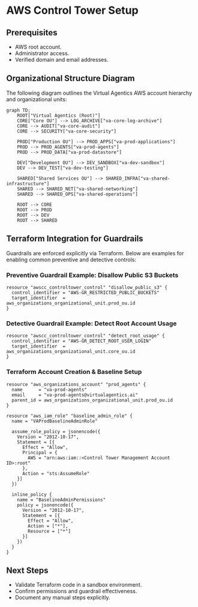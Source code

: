 
# AWS Control Tower Setup

## Prerequisites
- AWS root account.
- Administrator access.
- Verified domain and email addresses.

## Organizational Structure Diagram
The following diagram outlines the Virtual Agentics AWS account hierarchy and organizational units:

```mermaid
graph TD;
    ROOT["Virtual Agentics (Root)"]
    CORE["Core OU"] --> LOG_ARCHIVE["va-core-log-archive"]
    CORE --> AUDIT["va-core-audit"]
    CORE --> SECURITY["va-core-security"]

    PROD["Production OU"] --> PROD_APPS["va-prod-applications"]
    PROD --> PROD_AGENTS["va-prod-agents"]
    PROD --> PROD_DATA["va-prod-datastore"]

    DEV["Development OU"] --> DEV_SANDBOX["va-dev-sandbox"]
    DEV --> DEV_TEST["va-dev-testing"]

    SHARED["Shared Services OU"] --> SHARED_INFRA["va-shared-infrastructure"]
    SHARED --> SHARED_NET["va-shared-networking"]
    SHARED --> SHARED_OPS["va-shared-operations"]

    ROOT --> CORE
    ROOT --> PROD
    ROOT --> DEV
    ROOT --> SHARED
```

## Terraform Integration for Guardrails

Guardrails are enforced explicitly via Terraform. Below are examples for enabling common preventive and detective controls:

### Preventive Guardrail Example: Disallow Public S3 Buckets
```hcl
resource "awscc_controltower_control" "disallow_public_s3" {
  control_identifier = "AWS-GR_RESTRICTED_PUBLIC_BUCKETS"
  target_identifier  = aws_organizations_organizational_unit.prod_ou.id
}
```

### Detective Guardrail Example: Detect Root Account Usage
```hcl
resource "awscc_controltower_control" "detect_root_usage" {
  control_identifier = "AWS-GR_DETECT_ROOT_USER_LOGIN"
  target_identifier  = aws_organizations_organizational_unit.core_ou.id
}
```

### Terraform Account Creation & Baseline Setup
```hcl
resource "aws_organizations_account" "prod_agents" {
  name      = "va-prod-agents"
  email     = "va-prod-agents@virtualagentics.ai"
  parent_id = aws_organizations_organizational_unit.prod_ou.id
}

resource "aws_iam_role" "baseline_admin_role" {
  name = "VAProdBaselineAdminRole"

  assume_role_policy = jsonencode({
    Version = "2012-10-17",
    Statement = [{
      Effect = "Allow",
      Principal = {
        AWS = "arn:aws:iam::<Control Tower Management Account ID>:root"
      },
      Action = "sts:AssumeRole"
    }]
  })

  inline_policy {
    name = "BaselineAdminPermissions"
    policy = jsonencode({
      Version = "2012-10-17",
      Statement = [{
        Effect = "Allow",
        Action = ["*"],
        Resource = ["*"]
      }]
    })
  }
}
```

## Next Steps
- Validate Terraform code in a sandbox environment.
- Confirm permissions and guardrail effectiveness.
- Document any manual steps explicitly.
